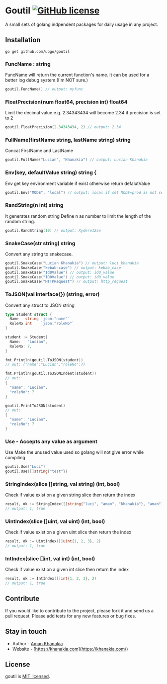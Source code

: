 # Goutil  [![GitHub license](https://img.shields.io/badge/license-MIT-blue.svg)](https://github.com/knesklab/util/blob/master/LICENSE)

A small sets of golang indpendent packages for daily usage in any project.

## Installation
```
go get github.com/ubgo/goutil
```

### FuncName : string
FuncName will return the current function's name.
It can be used for a better log debug system.(I'm NOT sure.)
```go
goutil.FuncName() // output: myfunc
```

### FloatPrecision(num float64, precision int) float64
Limit the decimal value e.g. 2.34343434 will become 2.34 if precision is set to 2
```go
goutil.FloatPrecision(2.34343434, 2) // output: 2.34
```

### FullName(firstName string, lastName string) string 
Concat FirstName and LastName
```go
goutil.FullName("Lucian", "Khanakia") // output: Lucian Khanakia
```

### Env(key, defaultValue string) string {
Env get key environment variable if exist otherwise return defalutValue
```go
goutil.Env("MODE", "local") // output: local if set MODE=prod is not set in terminal
```

### RandString(n int) string 
It generates random string Define n as number to limit the length of the random string.
```go
goutil.RandString(10) // output: Xydere12sw
```

### SnakeCase(str string) string 
Convert any string to snakecase.
```go
goutil.SnakeCase("Lucian Khanakia") // output: luci_khanakia
goutil.SnakeCase("kebab-case") // output: kebab_case
goutil.SnakeCase("Id0Value") // output: id0_value
goutil.SnakeCase("ID0Value") // output: id0_value
goutil.SnakeCase("HTTPRequest") // output: http_request

```

### ToJSON(val interface{}) (string, error)
Convert any struct to JSON string
```go
type Student struct {
  Name   string `json:"name"`
  RoleNo int    `json:"roleNo"`
}

student := Student{
  Name:   "Lucian",
  RoleNo: 7,
}

fmt.Println(goutil.ToJSON(student))
// out: {"name":"Lucian","roleNo":7}

fmt.Println(goutil.ToJSONIndent(student))
// out:
{
  "name": "Lucian",
  "roleNo": 7
}

goutil.PrintToJSON(student)
// out:
{
  "name": "Lucian",
  "roleNo": 7
}
```

### Use - Accepts any value as argument
Use Make the unused value used so golang will not give error while compiling
```go
goutil.Use("Luci")
goutil.Use([]string{"test"})
```

### StringIndex(slice []string, val string) (int, bool)
Check if value exist on a given string slice then return the index
```go
result, ok := StringIndex([]string{"luci", "aman", "khanakia"}, "aman")
// output: 1, true
```


### UintIndex(slice []uint, val uint) (int, bool)
Check if value exist on a given uint slice then return the index
```go
result, ok := UintIndex([]uint{1, 2, 3}, 2)
// output: 1, true
```

### IntIndex(slice []int, val int) (int, bool)
Check if value exist on a given int slice then return the index
```go
result, ok := IntIndex([]int{1, 2, 3}, 2)
// output: 1, true
```

## Contribute

If you would like to contribute to the project, please fork it and send us a pull request.  Please add tests
for any new features or bug fixes.

## Stay in touch

* Author - [Aman Khanakia](https://twitter.com/mrkhanakia)
* Website - [https://khanakia.com](https://khanakia.com/)

## License

goutil is [MIT licensed](LICENSE).
